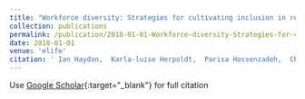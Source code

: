 ```yaml
---
title: "Workforce diversity: Strategies for cultivating inclusion in research"
collection: publications
permalink: /publication/2018-01-01-Workforce-diversity-Strategies-for-cultivating-inclusion-in-research
date: 2018-01-01
venue: 'elife'
citation: ' Ian Haydon,  Karla-luise Herpoldt,  Parisa Hossenzadeh,  Christine Kang,  Lauren Kang,  Nicholas Montoni,  Wesley Tatum, &quot;Workforce diversity: Strategies for cultivating inclusion in research.&quot; elife, 2018.'
---
```

Use [Google Scholar](https://scholar.google.com/scholar?q=Workforce+diversity:+Strategies+for+cultivating+inclusion+in+research){:target="_blank"} for full citation